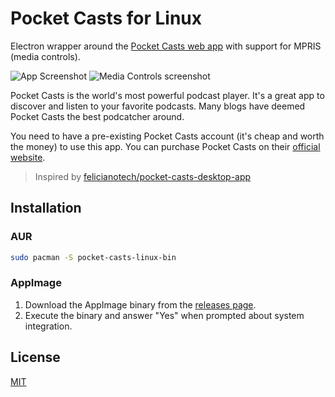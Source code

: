 # Pocket Casts for Linux

Electron wrapper around the
[Pocket Casts web app](https://playbeta.pocketcasts.com/web/) with support for
MPRIS (media controls).

![App Screenshot](https://user-images.githubusercontent.com/4331946/55138047-ce211500-5132-11e9-98cd-810fab6f4180.png)
![Media Controls screenshot](https://user-images.githubusercontent.com/4331946/55138012-bc3f7200-5132-11e9-949e-6b120b2960b3.png)

Pocket Casts is the world's most powerful podcast player. It's a great app to
discover and listen to your favorite podcasts. Many blogs have deemed Pocket
Casts the best podcatcher around.

You need to have a pre-existing Pocket Casts account (it's cheap and worth the
money) to use this app. You can purchase Pocket Casts on their
[official website](https://play.pocketcasts.com/).

> Inspired by
> [felicianotech/pocket-casts-desktop-app](https://github.com/felicianotech/pocket-casts-desktop-app)

## Installation

### AUR

```bash
sudo pacman -S pocket-casts-linux-bin
```

### AppImage

1. Download the AppImage binary from the
   [releases page](https://github.com/jgierer12/pocket-casts-linux/releases/).
2. Execute the binary and answer "Yes" when prompted about system integration.

## License

[MIT](LICENSE)
